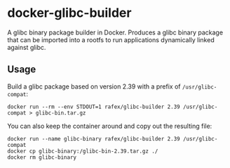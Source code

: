 # docker-glibc-builder

A glibc binary package builder in Docker. Produces a glibc binary package that can be imported into a rootfs to run applications dynamically linked against glibc.

## Usage

Build a glibc package based on version 2.39 with a prefix of `/usr/glibc-compat`:

    docker run --rm --env STDOUT=1 rafex/glibc-builder 2.39 /usr/glibc-compat > glibc-bin.tar.gz

You can also keep the container around and copy out the resulting file:

    docker run --name glibc-binary rafex/glibc-builder 2.39 /usr/glibc-compat
    docker cp glibc-binary:/glibc-bin-2.39.tar.gz ./
    docker rm glibc-binary
